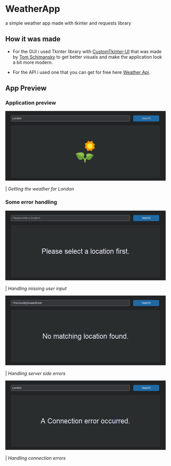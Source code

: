 # WeatherApp

a simple weather app made with tkinter and requests library

## How it was made

- For the GUI i used Tkinter library with [CustomTkinter-UI](https://github.com/TomSchimansky/CustomTkinter) that was made by [Tom Schimansky](https://github.com/TomSchimansky) to get better visuals and make the application look a bit more modern.

- For the API i used one that you can get for free here [Weather Api](https://www.weatherapi.com/).

## App Preview

### Application preview

![This is a gif](assets/readme/weather_app.gif)

| _Getting the weather for London_

### Some error handling

![Missing Input image](assets/readme/weather_app_01.png)

| _Handling missing user input_

![Region not found image](assets/readme/weather_app_02.png)

| _Handling server side errors_

![Connection error image](assets/readme/weather_app_03.png)

| _Handling connection errors_
